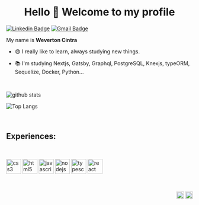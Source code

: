 <h1 align="center">Hello 👋 Welcome to my profile</h1>

[![Linkedin Badge](https://img.shields.io/badge/-wevertoncintra-6633cc?style=flat-square&logo=Linkedin&logoColor=white&link=https://www.linkedin.com/in/wevertoncintra/)](https://www.linkedin.com/in/wevertoncintra/) 
[![Gmail Badge](https://img.shields.io/badge/-weverton.cintra.1@gmail.com-6633cc?style=flat-square&logo=Gmail&logoColor=white&link=mailto:weverton.cintra.1@gmail.com)](mailto:weverton.cintra.1@gmail.com)

My name is <strong>Weverton Cintra</strong>

- 😄 I really like to learn, always studying new things.

- 📚  I'm studying Nextjs, Gatsby, Graphql, PostgreSQL, Knexjs, typeORM, Sequelize, Docker, Python...

<br />

![github stats](https://github-readme-stats.vercel.app/api?username=WevertonCintra&show_icons=true&layout=hide_border=true&theme=tokyonight&count_private=true)

![Top Langs](https://github-readme-stats.vercel.app/api/top-langs/?username=WevertonCintra&layout=hide_border=true&theme=tokyonight&show_icons=true)

<br />

<h2>Experiences:</h2>
<br />
<p align="left">
<img src="https://devicons.github.io/devicon/devicon.git/icons/css3/css3-original-wordmark.svg" alt="css3"  width="40" height="40"/>
<img src="https://devicons.github.io/devicon/devicon.git/icons/html5/html5-original-wordmark.svg" alt="html5"  width="40" height="40"/>
<img src="https://devicons.github.io/devicon/devicon.git/icons/javascript/javascript-original.svg" alt="javascript" width="40" height="40"/>
<img src="https://devicons.github.io/devicon/devicon.git/icons/nodejs/nodejs-original.svg" alt="nodejs" width="40" height="40"/>
<img src="https://devicons.github.io/devicon/devicon.git/icons/typescript/typescript-original.svg" alt="typescript" width="40" height="40"/>
<img src="https://devicons.github.io/devicon/devicon.git/icons/react/react-original-wordmark.svg" alt="react" width="40" height="40"/>
</p>

<br />

<p align="right">
<a href="https://instagram.com/weverton_cintra" target="blank"><img align="center" src="https://cdn.jsdelivr.net/npm/simple-icons@3.0.1/icons/instagram.svg" alt="weverton_cintra" height="20" width="20" /></a>
<a href="https://app.rocketseat.com.br/me/weverton-cintra" target="blank"><img align="center" src="https://avatars0.githubusercontent.com/u/28929274?s=200&v=4" alt="rocketseat_comunnity" height="20" width="20" /></a>
</p>
